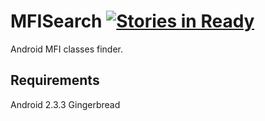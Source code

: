 MFISearch
[![Stories in Ready](https://badge.waffle.io/PrzyjacielePrzyrody/MFISearch.png?label=ready&title=Ready)](http://waffle.io/PrzyjacielePrzyrody/MFISearch)
=========

Android MFI classes finder.

Requirements
--------
Android 2.3.3 Gingerbread
